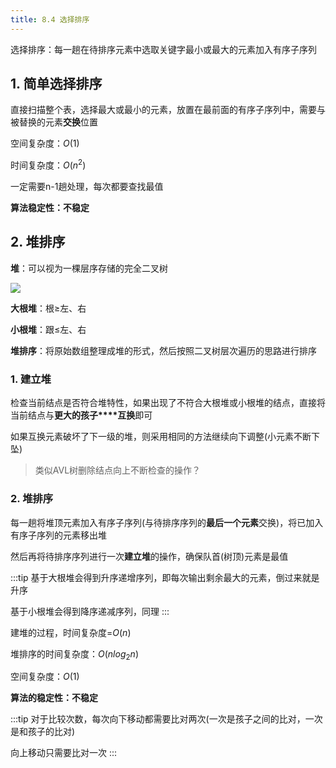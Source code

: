```yaml
---
title: 8.4 选择排序
---
```

选择排序：每一趟在待排序元素中选取关键字最小或最大的元素加入有序子序列

## 1. 简单选择排序

直接扫描整个表，选择最大或最小的元素，放置在最前面的有序子序列中，需要与被替换的元素**交换**位置

空间复杂度：$O(1)$

时间复杂度：$O(n^2)$

一定需要n-1趟处理，每次都要查找最值

**算法稳定性：不稳定**

## 2. 堆排序

**堆**：可以视为一棵层序存储的完全二叉树

![](/assets/img/shujv24.jpg)

**大根堆**：根$\geq$左、右

**小根堆**：跟$\leq$左、右

**堆排序**：将原始数组整理成堆的形式，然后按照二叉树层次遍历的思路进行排序

### 1. 建立堆

检查当前结点是否符合堆特性，如果出现了不符合大根堆或小根堆的结点，直接将当前结点与**更大的孩子****互换**即可

如果互换元素破坏了下一级的堆，则采用相同的方法继续向下调整(小元素不断下坠)

>类似AVL树删除结点向上不断检查的操作？

### 2. 堆排序

每一趟将堆顶元素加入有序子序列(与待排序序列的**最后一个元素**交换)，将已加入有序子序列的元素移出堆

然后再将待排序序列进行一次**建立堆**的操作，确保队首(树顶)元素是最值

:::tip
基于大根堆会得到升序递增序列，即每次输出剩余最大的元素，倒过来就是升序

基于小根堆会得到降序递减序列，同理
:::

建堆的过程，时间复杂度=$O(n)$

堆排序的时间复杂度：$O(nlog_2n)$

空间复杂度：$O(1)$

**算法的稳定性：不稳定**

:::tip
对于比较次数，每次向下移动都需要比对两次(一次是孩子之间的比对，一次是和孩子的比对)

向上移动只需要比对一次
:::




